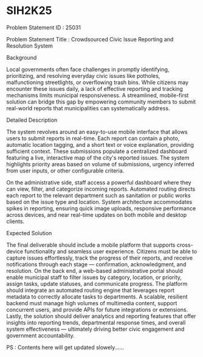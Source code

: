# SIH2K25

Problem Statement ID : 25031

Problem Statement Title	: Crowdsourced Civic lssue Reporting and Resolution System 

Background

Local governments often face challenges in promptly identifying, prioritizing, and resolving everyday civic issues like potholes, malfunctioning streetlights, or overflowing trash bins. While citizens may encounter these issues daily, a lack of effective reporting and tracking mechanisms limits municipal responsiveness. A streamlined, mobile-first solution can bridge this gap by empowering community members to submit real-world reports that municipalities can systematically address.

Detailed Description

The system revolves around an easy-to-use mobile interface that allows users to submit reports in real-time. Each report can contain a photo, automatic location tagging, and a short text or voice explanation, providing sufficient context. These submissions populate a centralized dashboard featuring a live, interactive map of the city's reported issues. The system highlights priority areas based on volume of submissions, urgency inferred from user inputs, or other configurable criteria.

On the administrative side, staff access a powerful dashboard where they can view, filter, and categorize incoming reports. Automated routing directs each report to the relevant department such as sanitation or public works based on the issue type and location. System architecture accommodates spikes in reporting, ensuring quick image uploads, responsive performance across devices, and near real-time updates on both mobile and desktop clients.

Expected Solution

The final deliverable should include a mobile platform that supports cross-device functionality and seamless user experience. Citizens must be able to capture issues effortlessly, track the progress of their reports, and receive notifications through each stage — confirmation, acknowledgment, and resolution.
On the back end, a web-based administrative portal should enable municipal staff to filter issues by category, location, or priority, assign tasks, update statuses, and communicate progress. The platform should integrate an automated routing engine that leverages report metadata to correctly allocate tasks to departments.
A scalable, resilient backend must manage high volumes of multimedia content, support concurrent users, and provide APIs for future integrations or extensions. Lastly, the solution should deliver analytics and reporting features that offer insights into reporting trends, departmental response times, and overall system effectiveness — ultimately driving better civic engagement and government accountability.

PS : Contents here will get updated slowely......
